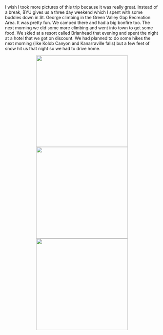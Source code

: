 I wish I took more pictures of this trip because it was really great. Instead of a
break, BYU gives us a three day weekend which I spent with some buddies down in
St. George climbing in the Green Valley Gap Recreation Area. It was pretty fun. We camped
there and had a big bonfire too. The next morning we did some more climbing and went
into town to get some food. We skied at a resort called Brianhead that evening and spent
the night at a hotel that we got on discount. We had planned to do some hikes the next morning
(like Kolob Canyon and Kanarraville falls) but a few feet of snow hit us that night so we
had to drive home.

<center> <img src="require('assets/images/posts/climbing_st_george/green_valley_gap_1.jpg')" style="width: auto; height: 300;"  /> <img src="require('assets/images/posts/climbing_st_george/green_valley_gap_2.jpg')" style="width: auto; height: 300;"  /> <img src="require('assets/images/posts/climbing_st_george/green_valley_gap_climbing.jpg')" style="width: auto; height: 300;"  /> </center>
